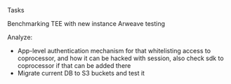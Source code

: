 Tasks 

Benchmarking TEE with new instance
Arweave testing

Analyze:
- App-level authentication mechanism for that whitelisting access to coprocessor, and how it can be hacked with session, also check sdk to coprocessor if that can be added there
- Migrate current DB to S3 buckets and test it